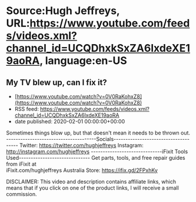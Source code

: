 # Source:Hugh Jeffreys, URL:https://www.youtube.com/feeds/videos.xml?channel_id=UCQDhxkSxZA6lxdeXE19aoRA, language:en-US

## My TV blew up, can I fix it?
 - [https://www.youtube.com/watch?v=0V0RaKohxZ8](https://www.youtube.com/watch?v=0V0RaKohxZ8)
 - RSS feed: https://www.youtube.com/feeds/videos.xml?channel_id=UCQDhxkSxZA6lxdeXE19aoRA
 - date published: 2020-02-01 00:00:00+00:00

Sometimes things blow up, but that doesn't mean it needs to be thrown out.
--------------------------------------Socials-------------------------------------
Twitter: https://twitter.com/hughjeffreys
Instagram: http://instagram.com/hughjeffreys
------------------------------iFixit Tools Used------------------------------
Get parts, tools, and free repair guides from iFixit at  
               iFixit.com/hughjeffreys 
Australia Store: https://ifix.gd/2FPxhKy



DISCLAIMER: This video and description contains affiliate links, which means that if you click on one of the product links, l will receive a small commission.

